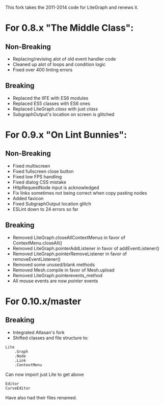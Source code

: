
This fork takes the 2011-2014 code for LiteGraph and renews it.

# For 0.8.x "The Middle Class":

## Non-Breaking

* Replacing/revising alot of old event handler code
* Cleaned up alot of loops and condition logic
* Fixed over 400 linting errors

## Breaking

* Replaced the IIFE with ES6 modules
* Replaced ES5 classes with ES6 ones
* Replaced LiteGraph.*class* with just *class*
* SubgraphOutput's location on screen is glitched

# For 0.9.x "On Lint Bunnies":

## Non-Breaking

* Fixed multiscreen
* Fixed fullscreen close button
* Fixed low FPS handling
* Fixed dialog CSS mistake
* HttpRequestNode input is acknowledged
* Fix links sometimes not being correct when copy pasting nodes
* Added favicon
* Fixed SubgraphOutput location glitch
* ESLint down to 24 errors so far

## Breaking

* Removed LiteGraph.closeAllContextMenus in favor of ContextMenu.closeAll()
* Removed LiteGraph.pointerAddListener in favor of addEventListener()
* Removed LiteGraph.pointerRemoveListener in favor of removeEventListener()
* Removed some unused/blank methods
* Removed Mesh.compile in favor of Mesh.upload
* Removed LiteGraph.pointerevents_method
* All mouse events are now *pointer* events

# For 0.10.x/master

## Breaking

* Integrated Atlasan's fork
* Shifted classes and file structure to:

```
Lite
    .Graph
    .Node
    .Link
    .ContextMenu
```

Can now import just Lite to get above

```
Editor
CurveEditor
```

Have also had their files renamed.